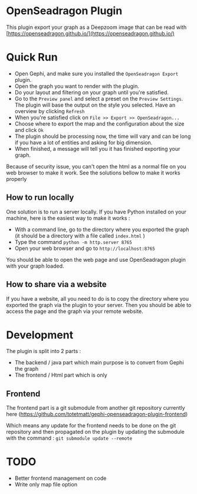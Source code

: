 # OpenSeadragon Plugin

This plugin export your graph as a Deepzoom image that can be read with [https://openseadragon.github.io/](https://openseadragon.github.io/)

# Quick Run

- Open Gephi, and make sure you installed the `OpenSeadragon Export` plugin.
- Open the graph you want to render with the plugin.
- Do your layout and filtering on your graph until you're satisfied.
- Go to the `Preview panel` and select a preset on the `Preview Settings`. The plugin will base the output on the style you selected. Have an overview by clicking `Refresh`
- When you're satisfied click on `File >> Export >> OpenSeadragon...`
- Choose where to export the map and the configuration about the size and click `Ok`
- The plugin should be processing now, the time will vary and can be long if you have a lot of entities and asking for big dimension.
- When finished, a message will tell you it has finished exporting your graph.

Because of security issue, you can't open the html as a normal file on you web browser to make it work. See the solutions bellow to make it works properly

## How to run locally

One solution is to run a server locally. If you have Python installed on your machine, here is the easiest way to make it works :

- With a command line, go to the directory where you exported the graph (it should be a directory with a file called `index.html` )
- Type the command `python -m http.server 8765`
- Open your web browser and go to `http://localhost:8765` 

You should be able to open the web page and use OpenSeadragon plugin with your graph loaded.

## How to share via a website 

If you have a website, all you need to do is to copy the directory where you exported the graph via the plugin to your server. Then you should be able to access the page and the graph
via your remote website.

# Development

The plugin is split into 2 parts :
- The backend / java part which main purpose is to convert from Gephi the graph 
- The frontend / Html part which is only 

## Frontend
The frontend part is a git submodule from another git repository currently here (https://github.com/totetmatt/gephi-openseadragon-plugin-frontend) 

Which means any update for the frontend needs to be done on the git repository and then propagated on the plugin by updating the submodule with the command :
`git submodule update --remote`


# TODO 
- Better frontend management on code
- Write only map file option